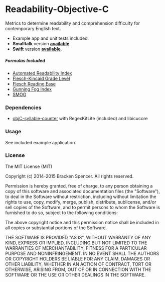 Readability-Objective-C
=======================

Metrics to determine readability and comprehension difficulty for contemporary English text.

* Example app and unit tests included.
* **Smalltalk** version **[available](http://bracken-dev.github.io/Readability-Smalltalk)**.
* **Swift** version **[available](http://bracken-dev.github.io/Readability-Swift)**.

##### Formulas Included

* [Automated Readability Index](http://en.wikipedia.org/wiki/Automated_Readability_Index)
* [Flesch-Kincaid Grade Level](http://en.wikipedia.org/wiki/Flesch–Kincaid_readability_tests)
* [Flesch Reading Ease](http://en.wikipedia.org/wiki/Flesch–Kincaid_readability_tests)
* [Gunning Fog Index](http://en.wikipedia.org/wiki/Gunning_fog_index)
* [SMOG](http://en.wikipedia.org/wiki/SMOG)

### Dependencies

* [objC-syllable-counter](https://github.com/bracken-dev/objC-syllable-counter.git) with RegexKitLite (included) and libicucore

### Usage

See included example application.

### License

The MIT License (MIT)

Copyright (c) 2014-2015 Bracken Spencer. All rights reserved.

Permission is hereby granted, free of charge, to any person obtaining a copy of this software and associated documentation files (the "Software"), to deal in the Software without restriction, including without limitation the rights to use, copy, modify, merge, publish, distribute, sublicense, and/or sell copies of the Software, and to permit persons to whom the Software is furnished to do so, subject to the following conditions:

The above copyright notice and this permission notice shall be included in all copies or substantial portions of the Software.

THE SOFTWARE IS PROVIDED "AS IS", WITHOUT WARRANTY OF ANY KIND, EXPRESS OR IMPLIED, INCLUDING BUT NOT LIMITED TO THE WARRANTIES OF MERCHANTABILITY, FITNESS FOR A PARTICULAR PURPOSE AND NONINFRINGEMENT. IN NO EVENT SHALL THE AUTHORS OR COPYRIGHT HOLDERS BE LIABLE FOR ANY CLAIM, DAMAGES OR OTHER LIABILITY, WHETHER IN AN ACTION OF CONTRACT, TORT OR OTHERWISE, ARISING FROM, OUT OF OR IN CONNECTION WITH THE SOFTWARE OR THE USE OR OTHER DEALINGS IN THE SOFTWARE.